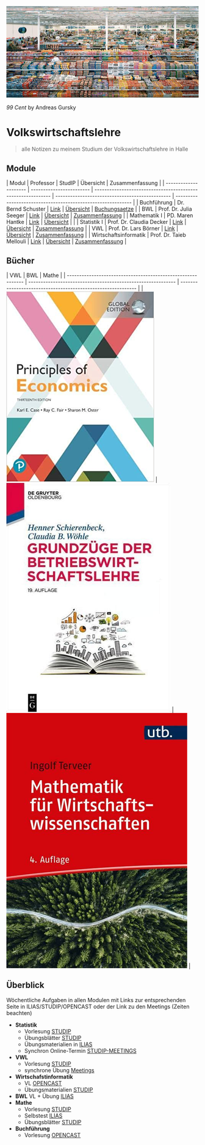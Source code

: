 ![22-02-13_13-29](images/22-02-13_13-29.jpg)

*99 Cent* by Andreas Gursky

# Volkswirtschaftslehre

> alle Notizen zu meinem Studium der Volkswirtschaftslehre in Halle

## Module

| Modul | Professor | StudIP | Übersicht | Zusammenfassung | | --------------------- | ------------------------ | ------------------------------------------------------------ | ----------------------------------------------- | ------------------------------------------------------------ | | Buchführung | Dr. Bernd Schuster | [Link](https://studip.uni-halle.de/dispatch.php/course/overview?cid=947233852d97a6d1b73e10e284b0daa0) | [Übersicht](VL_Buchfuehrung/README.md) | [Buchungsaetze](VL_Buchfuehrung/2021-10-00-Buchungsaetze.md) | | BWL | Prof. Dr. Julia Seeger | [Link](https://studip.uni-halle.de/dispatch.php/course/overview?cid=113433db124a2ae1dd9c68650141c7ac) | [Übersicht](VL_BWL/README.md) | [Zusammenfassung](VL_BWL/2021-10-00-Zusammenfassung.md) | | Mathematik I | PD. Maren Hantke | [Link](https://studip.uni-halle.de/dispatch.php/course/overview?cid=e40de35dc0052790d6339e9b1bdf7e0c) | [Übersicht](VL_Mathe1/README.md) | | | Statistik I | Prof. Dr. Claudia Decker | [Link](https://studip.uni-halle.de/dispatch.php/course/overview?cid=f69e6edd60aa482027bace682879a7bf) | [Übersicht](VL_Statistik1/README.md) | [Zusammenfassung](VL_Statistik1/2021-10-00-Zusammenfassung.md) | | VWL | Prof. Dr. Lars Börner | [Link](https://studip.uni-halle.de/dispatch.php/course/overview?cid=cbc118b597a7b750d1503bfb3191295c) | [Übersicht](VL_VWL/README.md) | [Zusammenfassung](VL_VWL/2021-10-00-Zusammenfassung.md) | | Wirtschaftsinformatik | Prof. Dr. Taieb Mellouli | [Link](https://studip.uni-halle.de/dispatch.php/course/overview?cid=df0f041ad274fc2c80bd4cb393912a92) | [Übersicht](VL_Wirtschaftsinformatik/README.md) | [Zusammenfassung](VL_Wirtschaftsinformatik/2021-10-00-Zusammenfassung.md) |

## Bücher

| VWL | BWL | Mathe | | ------------------------------------------------------------ | ------------------------------------------------------------ | ------------------------------------------------------------ | | [![vwl](images/vwl_buch.jpg)](https://drive.google.com/file/d/1s9_7FWN3G2-_y69nM1v2xPurEeXk48Ow/view) | [![bwl](images/mathe_buch.jpg)](https://drive.google.com/file/d/1wPdZ596cPwlVadX3A2Jb4MZmrEyYdYRv/view) | [![mathe](images/bwl_buch.jpg)](https://drive.google.com/file/d/1s9_7FWN3G2-_y69nM1v2xPurEeXk48Ow/view?usp=drive_web) |

## Überblick

Wöchentliche Aufgaben in allen Modulen mit Links zur entsprechenden Seite in ILIAS/STUDIP/OPENCAST oder der Link zu den Meetings (Zeiten beachten)

* **Statistik**
  * Vorlesung [STUDIP](https://studip.uni-halle.de/dispatch.php/course/files/index/bb255f3166409ca6bf427d62d38a639e?cid=f69e6edd60aa482027bace682879a7bf)
  * Übungsblätter [STUDIP](https://studip.uni-halle.de/dispatch.php/course/files/index/8b0dce8c3c007b340cc25ab896ad3f87?cid=f69e6edd60aa482027bace682879a7bf)
  * Übungsmaterialien in [ILIAS](https://ilias.uni-halle.de/goto.php?target=crs_220184&client_id=unihalle)
  * Synchron Online-Termin [STUDIP-MEETINGS](https://studip.uni-halle.de/plugins.php/meetingplugin/index?cid=6aa77b737e69c82a81d93ff7c7a410c6#/)
* **VWL**
  * Vorlesung [STUDIP](https://studip.uni-halle.de/dispatch.php/course/files?cid=cbc118b597a7b750d1503bfb3191295c)
  * synchrone Übung [Meetings](https://studip.uni-halle.de/plugins.php/meetingplugin/index?cid=12f91aa567b01ea251408fd2c4a6c455#/)
* **Wirtschafstinformatik**
  * VL [OPENCAST](https://studip.uni-halle.de/plugins.php/opencast/course/index?cid=df0f041ad274fc2c80bd4cb393912a92)
  * Übungsmaterialien [STUDIP](https://studip.uni-halle.de/dispatch.php/course/files?cid=df0f041ad274fc2c80bd4cb393912a92)
* **BWL** VL + Übung [ILIAS](https://ilias.uni-halle.de/ilias.php?ref_id=217678&cmdClass=ilrepositorygui&cmdNode=us&baseClass=ilrepositorygui)
* **Mathe**
  * Vorlesung [STUDIP](https://studip.uni-halle.de/dispatch.php/course/files/index/37b1366b8d66a8d7020d870d0e2ec49a?cid=e40de35dc0052790d6339e9b1bdf7e0c)
  * Selbstest [ILIAS](https://ilias.uni-halle.de/ilias.php?ref_id=220211&cmdClass=ilrepositorygui&cmdNode=us&baseClass=ilrepositorygui)
  * Übungsblätter [STUDIP](https://studip.uni-halle.de/dispatch.php/course/files/index/92d368b2368f95cb792fd7a09bdddf78?cid=e40de35dc0052790d6339e9b1bdf7e0c)
* **Buchführung**
  * Vorlesung [OPENCAST](https://studip.uni-halle.de/plugins.php/opencast/course/index?cid=9621ab9e6f480ff17e4a751b9ccc59d4)